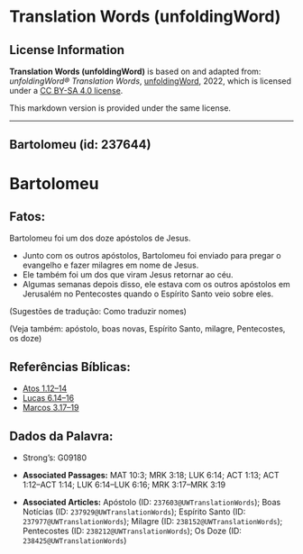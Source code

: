 # Translation Words (unfoldingWord)

## License Information

**Translation Words (unfoldingWord)** is based on and adapted from: _unfoldingWord® Translation Words_, [unfoldingWord](https://unfoldingword.org/utw), 2022, which is licensed under a [CC BY-SA 4.0 license](https://creativecommons.org/licenses/by-sa/4.0/legalcode.en).

This markdown version is provided under the same license.



--------------------------------

## Bartolomeu (id: 237644)

Bartolomeu
==========

Fatos:
------

Bartolomeu foi um dos doze apóstolos de Jesus.

* Junto com os outros apóstolos, Bartolomeu foi enviado para pregar o evangelho e fazer milagres em nome de Jesus.
* Ele também foi um dos que viram Jesus retornar ao céu.
* Algumas semanas depois disso, ele estava com os outros apóstolos em Jerusalém no Pentecostes quando o Espírito Santo veio sobre eles.

(Sugestões de tradução: Como traduzir nomes)

(Veja também: apóstolo, boas novas, Espírito Santo, milagre, Pentecostes, os doze)

Referências Bíblicas:
---------------------

* [Atos 1\.12–14](https://ref.ly/Acts1:12-Acts1:14)
* [Lucas 6\.14–16](https://ref.ly/Luke6:14-Luke6:16)
* [Marcos 3\.17–19](https://ref.ly/Mark3:17-Mark3:19)

Dados da Palavra:
-----------------

* Strong’s: G09180

* **Associated Passages:** MAT 10:3; MRK 3:18; LUK 6:14; ACT 1:13; ACT 1:12–ACT 1:14; LUK 6:14–LUK 6:16; MRK 3:17–MRK 3:19
* **Associated Articles:** Apóstolo (ID: `237603@UWTranslationWords`); Boas Notícias (ID: `237929@UWTranslationWords`); Espírito Santo (ID: `237977@UWTranslationWords`); Milagre (ID: `238152@UWTranslationWords`); Pentecostes (ID: `238212@UWTranslationWords`); Os Doze (ID: `238425@UWTranslationWords`)

